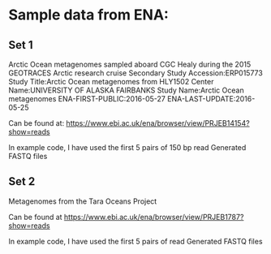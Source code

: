 # Sample data from ENA:

## Set 1
Arctic Ocean metagenomes sampled aboard CGC Healy during the 2015 GEOTRACES Arctic research cruise Secondary Study Accession:ERP015773 Study Title:Arctic Ocean metagenomes from HLY1502 Center Name:UNIVERSITY OF ALASKA FAIRBANKS Study Name:Arctic Ocean metagenomes ENA-FIRST-PUBLIC:2016-05-27 ENA-LAST-UPDATE:2016-05-25

Can be found at: https://www.ebi.ac.uk/ena/browser/view/PRJEB14154?show=reads

In example code, I have used the first 5 pairs of 150 bp read Generated FASTQ files

## Set 2

Metagenomes from the Tara Oceans Project

Can be found at https://www.ebi.ac.uk/ena/browser/view/PRJEB1787?show=reads

In example code, I have used the first 5 pairs of read Generated FASTQ files
